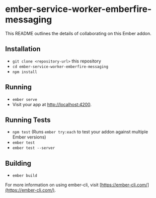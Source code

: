 # ember-service-worker-emberfire-messaging

This README outlines the details of collaborating on this Ember addon.

## Installation

* `git clone <repository-url>` this repository
* `cd ember-service-worker-emberfire-messaging`
* `npm install`

## Running

* `ember serve`
* Visit your app at [http://localhost:4200](http://localhost:4200).

## Running Tests

* `npm test` (Runs `ember try:each` to test your addon against multiple Ember versions)
* `ember test`
* `ember test --server`

## Building

* `ember build`

For more information on using ember-cli, visit [https://ember-cli.com/](https://ember-cli.com/).
